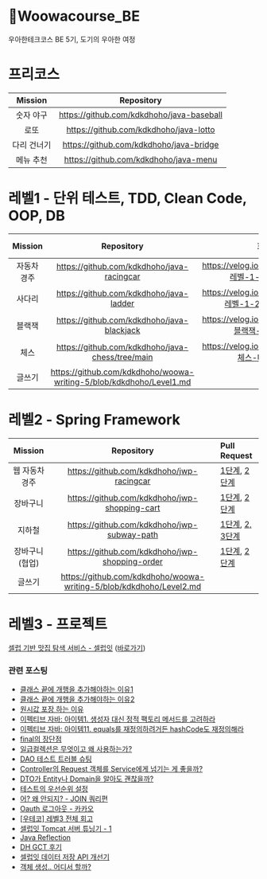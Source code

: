 # 🚀Woowacourse_BE

우아한테크코스 BE 5기, 도기의 우아한 여정

# 프리코스

| Mission |                Repository                 |
|:-------:|:-----------------------------------------:|
|  숫자 야구  | https://github.com/kdkdhoho/java-baseball |
|   로또    |  https://github.com/kdkdhoho/java-lotto   |
| 다리 건너기  |  https://github.com/kdkdhoho/java-bridge  |
|  메뉴 추천  |   https://github.com/kdkdhoho/java-menu   |

# 레벨1 - 단위 테스트, TDD, Clean Code, OOP, DB

| Mission |                             Repository                              |                      회고록                       | Pull Request                                                                                                                 |
|:-------:|:-------------------------------------------------------------------:|:----------------------------------------------:|:-----------------------------------------------------------------------------------------------------------------------------|
| 자동차 경주  |             https://github.com/kdkdhoho/java-racingcar              |  https://velog.io/@donghokim1998/레벨-1-1주차-회고록  | [1단계](https://github.com/woowacourse/java-racingcar/pull/506), [2단계](https://github.com/woowacourse/java-racingcar/pull/577) |
|   사다리   |               https://github.com/kdkdhoho/java-ladder               | https://velog.io/@donghokim1998/레벨-1-2-3주차-회고록 | [1단계](https://github.com/woowacourse/java-ladder/pull/57), [2단계](https://github.com/woowacourse/java-ladder/pull/179)        |
|   블랙잭   |             https://github.com/kdkdhoho/java-blackjack              |   https://velog.io/@donghokim1998/블랙잭-미션-회고록   | [1단계](https://github.com/woowacourse/java-blackjack/pull/475), [2단계](https://github.com/woowacourse/java-blackjack/pull/523) |
|   체스    |          https://github.com/kdkdhoho/java-chess/tree/main           |   https://velog.io/@donghokim1998/체스-미션-회고록    | [1, 2단계](https://github.com/woowacourse/java-chess/pull/512), [3, 4단계](https://github.com/woowacourse/java-chess/pull/551)   |
|   글쓰기   | https://github.com/kdkdhoho/woowa-writing-5/blob/kdkdhoho/Level1.md |                                                |                                                                                                                              |

# 레벨2 - Spring Framework

| Mission  |                             Repository                              | Pull Request                                                                                                                       |
|:--------:|:-------------------------------------------------------------------:|:-----------------------------------------------------------------------------------------------------------------------------------|
| 웹 자동차 경주 |              https://github.com/kdkdhoho/jwp-racingcar              | [1단계](https://github.com/woowacourse/jwp-racingcar/pull/27), [2단계](https://github.com/woowacourse/jwp-racingcar/pull/104)          |
|   장바구니   |            https://github.com/kdkdhoho/jwp-shopping-cart            | [1단계](https://github.com/woowacourse/jwp-shopping-cart/pull/197), [2단계](https://github.com/woowacourse/jwp-shopping-cart/pull/288) |
|   지하철    |             https://github.com/kdkdhoho/jwp-subway-path             | [1단계](https://github.com/woowacourse/jwp-subway-path/pull/84), [2, 3단계](https://github.com/woowacourse/jwp-subway-path/pull/175)   |
| 장바구니(협업) |           https://github.com/kdkdhoho/jwp-shopping-order            | [1단계](https://github.com/woowacourse/jwp-shopping-order/pull/82), [2단계](https://github.com/woowacourse/jwp-shopping-order/pull/82) |
|   글쓰기    | https://github.com/kdkdhoho/woowa-writing-5/blob/kdkdhoho/Level2.md |                                                                                                                                    |

# 레벨3 - 프로젝트

[셀럽 기반 맛집 탐색 서비스 - 셀럽잇](https://github.com/woowacourse-teams/2023-celuveat.git) ([바로가기](https://www.celuveat.com))

### 관련 포스팅

- [클래스 끝에 개행을 추가해야하는 이유1](https://velog.io/@doondoony/posix-eol)
- [클래스 끝에 개행을 추가해야하는 이유2](https://seongwon.dev/Git/20220303-%ED%8C%8C%EC%9D%BC%EC%9D%98_%EB%A7%88%EC%A7%80%EB%A7%89_%EA%B0%9C%ED%96%89/)
- [원시값 포장 하는 이유](https://tecoble.techcourse.co.kr/post/2020-05-29-wrap-primitive-type/)
- [이펙티브 자바: 아이템1. 생성자 대신 정적 팩토리 메서드를 고려하라](https://sun-22.tistory.com/84)
- [이펙티브 자바: 아이템11. equals를 재정의하려거든 hashCode도 재정의해라](https://github.com/woowacourse-study/2022-effective-java/blob/main/03%EC%9E%A5/%EC%95%84%EC%9D%B4%ED%85%9C_11/equals%EB%A5%BC_%EC%9E%AC%EC%A0%95%EC%9D%98%ED%95%98%EB%A0%A4%EA%B1%B0%EB%93%A0_hashCode%EB%8F%84_%EC%9E%AC%EC%A0%95%EC%9D%98%ED%95%98%EB%9D%BC.md)
- [final의 장단점](https://velog.io/@donghokim1998/final-키워드의-장단점)
- [일급컬렉션은 무엇이고 왜 사용하는가?](https://prolog.techcourse.co.kr/studylogs/3150)
- [DAO 테스트 트러블 슈팅](https://prolog.techcourse.co.kr/studylogs/3198)
- [Controller의 Request 객체를 Service에게 넘기는 게 좋을까?](https://prolog.techcourse.co.kr/studylogs/3206)
- [DTO가 Entity나 Domain을 알아도 괜찮을까?](https://prolog.techcourse.co.kr/studylogs/3422)
- [테스트의 우선순위 설정](https://prolog.techcourse.co.kr/studylogs/3514)
- [어? 왜 안되지? - JOIN 쿼리편](https://velog.io/@donghokim1998/어-왜-안되지-JOIN-쿼리편)
- [Oauth 로그아웃 - 카카오](https://velog.io/@donghokim1998/Oauth-로그아웃-카카오)
- [\[우테코\] 레벨3 전체 회고](https://velog.io/@donghokim1998/우테코-레벨3-전체-회고)
- [셀럽잇 Tomcat 서버 튜닝기 - 1](https://velog.io/@donghokim1998/셀럽잇-Tomcat-서버-튜닝기-1)
- [Java Reflection](https://velog.io/@donghokim1998/Java-Reflection)
- [DH GCT 후기](https://velog.io/@donghokim1998/DH-GCT-후기)
- [셀럽잇 데이터 저장 API 개선기](https://velog.io/@donghokim1998/셀럽잇-데이터-저장-API-개선기)
- [객체 생성.. 어디서 할까?](https://velog.io/@donghokim1998/객체-생성..-어디서-할까)
